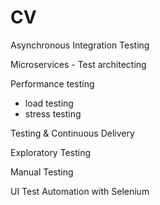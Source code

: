 # CV

Asynchronous Integration Testing

Microservices - Test architecting

Performance testing
- load testing
- stress testing

Testing & Continuous Delivery

Exploratory Testing

Manual Testing

UI Test Automation with Selenium
